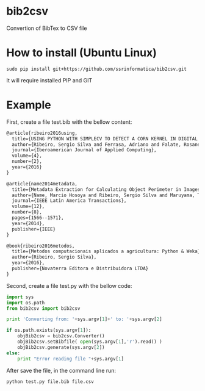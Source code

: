 # bib2csv
Convertion of BibTex to CSV file

# How to install (Ubuntu Linux)

```shell
sudo pip install git+https://github.com/ssrinformatica/bib2csv.git
```
It will require installed PIP and GIT

# Example

First, create a file test.bib with the bellow content:

```txt
@article{ribeiro2016using,
  title={USING PYTHON WITH SIMPLECV TO DETECT A CORN KERNEL IN DIGITAL IMAGE},
  author={Ribeiro, Sergio Silva and Ferrasa, Adriano and Falate, Rosane},
  journal={Iberoamerican Journal of Applied Computing},
  volume={4},
  number={2},
  year={2016}
}

@article{name2014metadata,
  title={Metadata Extraction for Calculating Object Perimeter in Images},
  author={Name, Marcio Hosoya and Ribeiro, Sergio Silva and Maruyama, Teruo Matos and de Padua Valle, Henrique and Falate, Rosane and Vaz, Maria Salete Marcon Gomes},
  journal={IEEE Latin America Transactions},
  volume={12},
  number={8},
  pages={1566--1571},
  year={2014},
  publisher={IEEE}
}

@book{ribeiro2016metodos,
  title={Metodos computacionais aplicados a agricultura: Python & Weka},
  author={Ribeiro, Sergio Silva},
  year={2016},
  publisher={Novaterra Editora e Distribuidora LTDA}
}
```

Second, create a file test.py with the bellow code:

```python
import sys
import os.path 
from bib2csv import bib2csv

print 'Converting from: '+sys.argv[1]+' to: '+sys.argv[2]  

if os.path.exists(sys.argv[1]):
    objBib2csv = bib2csv.Converter()    
    objBib2csv.setBibfile( open(sys.argv[1],'r').read() )
    objBib2csv.generate(sys.argv[2])
else:
    print "Error reading file "+sys.argv[1]
```

After save the file, in the command line run:

```shell
python test.py file.bib file.csv
```

